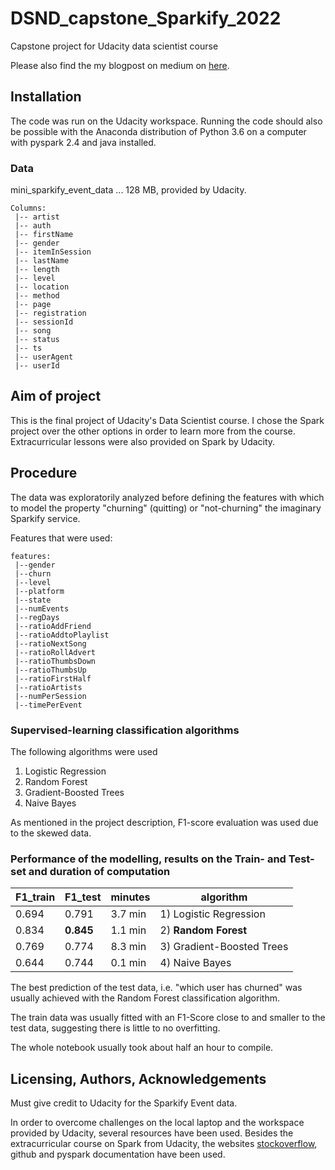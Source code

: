 # DSND_capstone_Sparkify_2022
Capstone project for Udacity data scientist course

Please also find the my blogpost on medium on [here](https://medium.com/@Philipp.Schmidt/is-she-going-to-leave-me-b63da1ef0adc).

## Installation
The code was run on the Udacity workspace. Running the code should also be possible with the Anaconda distribution of Python 3.6 on a computer with pyspark 2.4 and java installed.
 
### Data
mini_sparkify_event_data ... 128 MB, provided by Udacity.
```
Columns:
 |-- artist
 |-- auth
 |-- firstName
 |-- gender
 |-- itemInSession
 |-- lastName
 |-- length
 |-- level
 |-- location
 |-- method
 |-- page
 |-- registration
 |-- sessionId
 |-- song
 |-- status
 |-- ts
 |-- userAgent
 |-- userId
```

## Aim of project
This is the final project of Udacity's Data Scientist course. I chose the Spark project over the other options in order to learn more from the course. Extracurricular lessons were also provided on Spark by Udacity.

## Procedure

The data was exploratorily analyzed before defining the features with which to model the property "churning" (quitting) or "not-churning" the imaginary Sparkify service.

Features that were used:
```
features:
 |--gender
 |--churn
 |--level
 |--platform
 |--state
 |--numEvents
 |--regDays
 |--ratioAddFriend
 |--ratioAddtoPlaylist
 |--ratioNextSong
 |--ratioRollAdvert
 |--ratioThumbsDown
 |--ratioThumbsUp
 |--ratioFirstHalf
 |--ratioArtists
 |--numPerSession
 |--timePerEvent
```

### Supervised-learning classification algorithms

The following algorithms were used
   1) Logistic Regression
   2) Random Forest
   3) Gradient-Boosted Trees
   4) Naive Bayes

As mentioned in the project description, F1-score evaluation was used due to the skewed data.

### Performance of the modelling, results on the Train- and Test-set and duration of computation

|F1_train|F1_test|minutes|algorithm|
|-----|----|-------|---------|
|0.694 | 0.791 | 3.7 min | 1) Logistic Regression     |
|0.834 | **0.845** | 1.1 min | 2) **Random Forest**          |
|0.769 | 0.774 | 8.3 min | 3) Gradient-Boosted Trees |
|0.644 | 0.744 | 0.1 min | 4) Naive Bayes            |

The best prediction of the test data, i.e. "which user has churned" was usually achieved with the Random Forest classification algorithm.

The train data was usually fitted with an F1-Score close to and smaller to the test data, suggesting there is little to no overfitting.

The whole notebook usually took about half an hour to compile.


## Licensing, Authors, Acknowledgements

Must give credit to Udacity for the Sparkify Event data.

In order to overcome challenges on the local laptop and the workspace provided by Udacity, several resources have been used. Besides the extracurricular course on Spark from Udacity, the websites [stockoverflow](https://stackoverflow.com/), github and pyspark documentation have been used.
